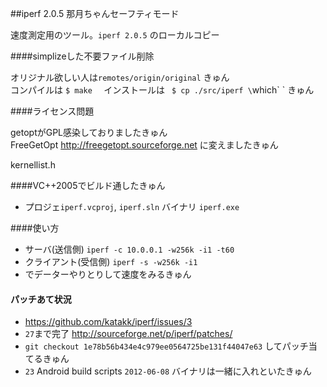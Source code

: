 ##iperf 2.0.5 那月ちゃんセーフティモード

速度測定用のツール。`iperf 2.0.5` のローカルコピー   

####simplizeした不要ファイル削除

オリジナル欲しい人は`remotes/origin/original` きゅん   
コンパイルは `$ make  ` インストールは ` $ cp ./src/iperf \`which\` ` きゅん    

####ライセンス問題

getoptがGPL感染しておりましたきゅん  
FreeGetOpt http://freegetopt.sourceforge.net に変えましたきゅん  

kernellist.h

####VC++2005でビルド通したきゅん

* プロジェ`iperf.vcproj`, `iperf.sln` バイナリ `iperf.exe` 

####使い方

* サーバ(送信側) `iperf -c 10.0.0.1 -w256k -i1 -t60` 
* クライアント(受信側) `iperf -s -w256k -i1`
* でデーターやりとりして速度をみるきゅん   

#### パッチあて状況

* https://github.com/katakk/iperf/issues/3
* `27`まで完了  http://sourceforge.net/p/iperf/patches/   
* `git checkout 1e78b56b434e4c979ee0564725be131f44047e63` してパッチ当てるきゅん   
* `23`    Android build scripts        `2012-06-08`  バイナリは一緒に入れといたきゅん     
 



